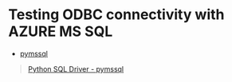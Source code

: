 # Testing ODBC connectivity with AZURE MS SQL 
* [pymssql](https://pypi.org/project/pymssql/)
> [Python SQL Driver - pymssql](https://learn.microsoft.com/en-us/sql/connect/python/pymssql/python-sql-driver-pymssql?view=sql-server-ver16)